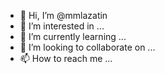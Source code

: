 - 👋 Hi, I’m @mmlazatin
- 👀 I’m interested in ...
- 🌱 I’m currently learning ...
- 💞️ I’m looking to collaborate on ...
- 📫 How to reach me ...

<!---
mmlazatin/mmlazatin is a ✨ special ✨ repository because its `README.md` (this file) appears on your GitHub profile.
You can click the Preview link to take a look at your changes.
--->
